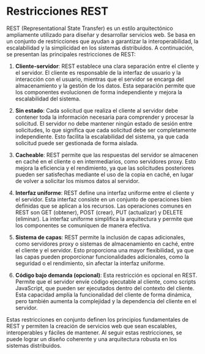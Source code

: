 
# Restricciones REST

REST (Representational State Transfer) es un estilo arquitectónico ampliamente utilizado para diseñar y desarrollar servicios web. Se basa en un conjunto de restricciones que ayudan a garantizar la interoperabilidad, la escalabilidad y la simplicidad en los sistemas distribuidos. A continuación, se presentan las principales restricciones de REST:

1. **Cliente-servidor**: REST establece una clara separación entre el cliente y el servidor. El cliente es responsable de la interfaz de usuario y la interacción con el usuario, mientras que el servidor se encarga del almacenamiento y la gestión de los datos. Esta separación permite que los componentes evolucionen de forma independiente y mejora la escalabilidad del sistema.

2. **Sin estado**: Cada solicitud que realiza el cliente al servidor debe contener toda la información necesaria para comprender y procesar la solicitud. El servidor no debe mantener ningún estado de sesión entre solicitudes, lo que significa que cada solicitud debe ser completamente independiente. Esto facilita la escalabilidad del sistema, ya que cada solicitud puede ser gestionada de forma aislada.

3. **Cacheable**: REST permite que las respuestas del servidor se almacenen en caché en el cliente o en intermediarios, como servidores proxy. Esto mejora la eficiencia y el rendimiento, ya que las solicitudes posteriores pueden ser satisfechas mediante el uso de la copia en caché, en lugar de volver a solicitar los mismos datos al servidor.

4. **Interfaz uniforme**: REST define una interfaz uniforme entre el cliente y el servidor. Esta interfaz consiste en un conjunto de operaciones bien definidas que se aplican a los recursos. Las operaciones comunes en REST son GET (obtener), POST (crear), PUT (actualizar) y DELETE (eliminar). La interfaz uniforme simplifica la arquitectura y permite que los componentes se comuniquen de manera efectiva.

5. **Sistema de capas**: REST permite la inclusión de capas adicionales, como servidores proxy o sistemas de almacenamiento en caché, entre el cliente y el servidor. Esto proporciona una mayor flexibilidad, ya que las capas pueden proporcionar funcionalidades adicionales, como la seguridad o el rendimiento, sin afectar la interfaz uniforme.

6. **Código bajo demanda (opcional)**: Esta restricción es opcional en REST. Permite que el servidor envíe código ejecutable al cliente, como scripts JavaScript, que pueden ser ejecutados dentro del contexto del cliente. Esta capacidad amplía la funcionalidad del cliente de forma dinámica, pero también aumenta la complejidad y la dependencia del cliente en el servidor.

Estas restricciones en conjunto definen los principios fundamentales de REST y permiten la creación de servicios web que sean escalables, interoperables y fáciles de mantener. Al seguir estas restricciones, se puede lograr un diseño coherente y una arquitectura robusta en los sistemas distribuidos.
